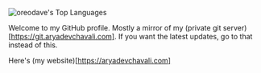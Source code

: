 ![oreodave's Top Languages](https://github-readme-stats.vercel.app/api/top-langs/?username=oreodave&theme=vue-dark&show_icons=true&hide_border=true&layout=compact)

Welcome to my GitHub profile.  Mostly a mirror of my (private git
server)[https://git.aryadevchavali.com].  If you want the latest updates, go to
that instead of this.

Here's (my website)[https://aryadevchavali.com]
